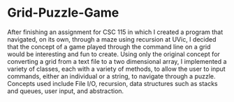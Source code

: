 # Grid-Puzzle-Game
 
After finishing an assignment for CSC 115 in which I created a program that navigated, on its own, through a maze using recursion at UVic, I decided that the concept of a game played through the command line on a grid would be interesting and fun to create.
Using only the original concept for converting a grid from a text file to a two dimensional array, I implemented a variety of classes, each with a variety of methods, to allow the user to input commands, either an individual or a string, to navigate through a puzzle.
Concepts used include File I/O, recursion, data structures such as stacks and queues, user input, and abstraction.
